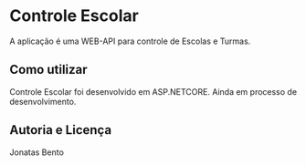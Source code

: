 # Controle Escolar

A aplicação é uma WEB-API para controle de Escolas e Turmas.

## Como utilizar

Controle Escolar foi desenvolvido em ASP.NETCORE. Ainda em processo de desenvolvimento.


## Autoria e Licença

Jonatas Bento
